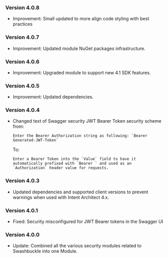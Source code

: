 ### Version 4.0.8

- Improvement: Small updated to more align code styling with best practices

### Version 4.0.7

- Improvement: Updated module NuGet packages infrastructure.

### Version 4.0.6

- Improvement: Upgraded module to support new 4.1 SDK features.
 
### Version 4.0.5

- Improvement: Updated dependencies.

### Version 4.0.4

- Changed text of Swagger security JWT Bearer Token security scheme from:
  
  ``Enter the Bearer Authorization string as following: `Bearer Generated-JWT-Token` ``

  To:

  ``Enter a Bearer Token into the `Value` field to have it automatically prefixed with `Bearer ` and used as an `Authorization` header value for requests.``



### Version 4.0.3

- Updated dependencies and supported client versions to prevent warnings when used with Intent Architect 4.x.

### Version 4.0.1

- Fixed: Security misconfigured for JWT Bearer tokens in the Swagger UI

### Version 4.0.0

- Update: Combined all the various security modules related to Swashbuckle into one Module.
